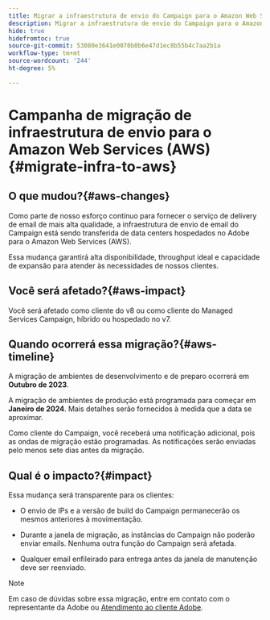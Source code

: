 ```yaml
---
title: Migrar a infraestrutura de envio do Campaign para o Amazon Web Services (AWS)
description: Migrar a infraestrutura de envio do Campaign para o Amazon Web Services (AWS)
hide: true
hidefromtoc: true
source-git-commit: 53080e3641e0070b0b6e47d1ec8b55b4c7aa2b1a
workflow-type: tm+mt
source-wordcount: '244'
ht-degree: 5%

---
```



# Campanha de migração de infraestrutura de envio para o Amazon Web Services (AWS) {#migrate-infra-to-aws}

## O que mudou?{#aws-changes}

Como parte de nosso esforço contínuo para fornecer o serviço de delivery de email de mais alta qualidade, a infraestrutura de envio de email do Campaign está sendo transferida de data centers hospedados no Adobe para o Amazon Web Services (AWS).

Essa mudança garantirá alta disponibilidade, throughput ideal e capacidade de expansão para atender às necessidades de nossos clientes.

## Você será afetado?{#aws-impact}

Você será afetado como cliente do v8 ou como cliente do Managed Services Campaign, híbrido ou hospedado no v7.

## Quando ocorrerá essa migração?{#aws-timeline}

A migração de ambientes de desenvolvimento e de preparo ocorrerá em **Outubro de 2023**.

A migração de ambientes de produção está programada para começar em **Janeiro de 2024**. Mais detalhes serão fornecidos à medida que a data se aproximar.

Como cliente do Campaign, você receberá uma notificação adicional, pois as ondas de migração estão programadas. As notificações serão enviadas pelo menos sete dias antes da migração.

## Qual é o impacto?{#impact}

Essa mudança será transparente para os clientes:

* O envio de IPs e a versão de build do Campaign permanecerão os mesmos anteriores à movimentação.

* Durante a janela de migração, as instâncias do Campaign não poderão enviar emails. Nenhuma outra função do Campaign será afetada.

* Qualquer email enfileirado para entrega antes da janela de manutenção deve ser reenviado.

>[!NOTE]
>
>Em caso de dúvidas sobre essa migração, entre em contato com o representante da Adobe ou [Atendimento ao cliente Adobe](https://helpx.adobe.com/br/enterprise/admin-guide.html/enterprise/using/support-for-experience-cloud.ug.html).
>


